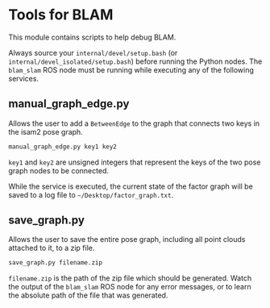 # Tools for BLAM

This module contains scripts to help debug BLAM.

Always source your `internal/devel/setup.bash` (or `internal/devel_isolated/setup.bash`) before running the Python nodes. The `blam_slam` ROS node must be running while executing any of the following services.

## manual_graph_edge.py
Allows the user to add a `BetweenEdge` to the graph that connects two keys in the isam2 pose graph.

```sh
manual_graph_edge.py key1 key2
```

`key1` and `key2` are unsigned integers that represent the keys of the two pose graph nodes to be connected.

While the service is executed, the current state of the factor graph will be saved to a log file to `~/Desktop/factor_graph.txt`.

## save_graph.py
Allows the user to save the entire pose graph, including all point clouds attached to it, to a zip file.

```sh
save_graph.py filename.zip
```

`filename.zip` is the path of the zip file which should be generated. Watch the output of the `blam_slam` ROS node for any error messages, or to learn the absolute path of the file that was generated.
